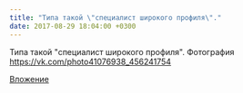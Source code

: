```yaml
---
title: "Типа такой \"специалист широкого профиля\"."
date: 2017-08-29 18:04:00 +0300
---
```


Типа такой "специалист широкого профиля".
Фотография
https://vk.com/photo41076938_456241754

[Вложение](https://vk.com/photo41076938_456241754)
